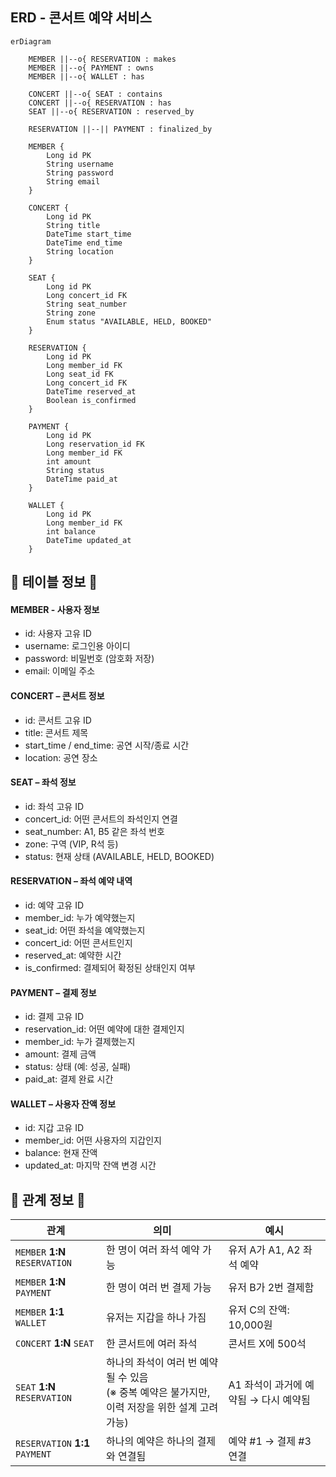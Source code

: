 ## ERD - 콘서트 예약 서비스

```mermaid
erDiagram

    MEMBER ||--o{ RESERVATION : makes
    MEMBER ||--o{ PAYMENT : owns
    MEMBER ||--o{ WALLET : has

    CONCERT ||--o{ SEAT : contains
    CONCERT ||--o{ RESERVATION : has
    SEAT ||--o{ RESERVATION : reserved_by

    RESERVATION ||--|| PAYMENT : finalized_by

    MEMBER {
        Long id PK
        String username
        String password
        String email
    }

    CONCERT {
        Long id PK
        String title
        DateTime start_time
        DateTime end_time
        String location
    }

    SEAT {
        Long id PK
        Long concert_id FK
        String seat_number
        String zone
        Enum status "AVAILABLE, HELD, BOOKED"
    }

    RESERVATION {
        Long id PK
        Long member_id FK
        Long seat_id FK
        Long concert_id FK
        DateTime reserved_at
        Boolean is_confirmed
    }

    PAYMENT {
        Long id PK
        Long reservation_id FK
        Long member_id FK
        int amount
        String status
        DateTime paid_at
    }

    WALLET {
        Long id PK
        Long member_id FK
        int balance
        DateTime updated_at
    }
```

## 🍁 테이블 정보 🍁
#### MEMBER - 사용자 정보
- id: 사용자 고유 ID
- username: 로그인용 아이디
- password: 비밀번호 (암호화 저장)
- email: 이메일 주소

#### CONCERT – 콘서트 정보
- id: 콘서트 고유 ID
- title: 콘서트 제목
- start_time / end_time: 공연 시작/종료 시간
- location: 공연 장소

#### SEAT – 좌석 정보
- id: 좌석 고유 ID
- concert_id: 어떤 콘서트의 좌석인지 연결
- seat_number: A1, B5 같은 좌석 번호
- zone: 구역 (VIP, R석 등)
- status: 현재 상태 (AVAILABLE, HELD, BOOKED)

#### RESERVATION – 좌석 예약 내역
- id: 예약 고유 ID
- member_id: 누가 예약했는지
- seat_id: 어떤 좌석을 예약했는지
- concert_id: 어떤 콘서트인지
- reserved_at: 예약한 시간
- is_confirmed: 결제되어 확정된 상태인지 여부

#### PAYMENT – 결제 정보
- id: 결제 고유 ID
- reservation_id: 어떤 예약에 대한 결제인지
- member_id: 누가 결제했는지
- amount: 결제 금액
- status: 상태 (예: 성공, 실패)
- paid_at: 결제 완료 시간

#### WALLET – 사용자 잔액 정보
- id: 지갑 고유 ID
- member_id: 어떤 사용자의 지갑인지
- balance: 현재 잔액
- updated_at: 마지막 잔액 변경 시간

## 🍁 관계 정보 🍁
| 관계                              | 의미                                                            | 예시                      |
| ------------------------------- | ------------------------------------------------------------- | ----------------------- |
| `MEMBER` **1\:N** `RESERVATION` | 한 명이 여러 좌석 예약 가능                                              | 유저 A가 A1, A2 좌석 예약      |
| `MEMBER` **1\:N** `PAYMENT`     | 한 명이 여러 번 결제 가능                                               | 유저 B가 2번 결제함            |
| `MEMBER` **1:1** `WALLET`       | 유저는 지갑을 하나 가짐                                                 | 유저 C의 잔액: 10,000원       |
| `CONCERT` **1\:N** `SEAT`       | 한 콘서트에 여러 좌석                                                  | 콘서트 X에 500석             |
| `SEAT` **1\:N** `RESERVATION`   | 하나의 좌석이 여러 번 예약될 수 있음<br> (※ 중복 예약은 불가지만, 이력 저장을 위한 설계 고려 가능) | A1 좌석이 과거에 예약됨 → 다시 예약됨 |
| `RESERVATION` **1:1** `PAYMENT` | 하나의 예약은 하나의 결제와 연결됨                                           | 예약 #1 → 결제 #3 연결        |